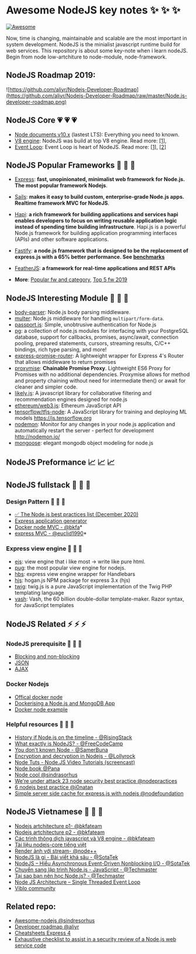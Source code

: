# Awesome NodeJS key notes :sparkles: :sparkles: :sparkles:
[![Awesome](https://cdn.rawgit.com/sindresorhus/awesome/d7305f38d29fed78fa85652e3a63e154dd8e8829/media/badge.svg)](https://github.com/sindresorhus/awesome) 

Now, time is changing, maintainable and scalable are the most important in system development. NodeJS is the minialist javascript runtime build for web services.
This repository is about some key-note when i learn nodeJS. Begin from node low-artchiture to node-module, node-framework.
## NodeJS Roadmap 2019:
![https://github.com/aliyr/Nodejs-Developer-Roadmap](https://github.com/aliyr/Nodejs-Developer-Roadmap/raw/master/Node.js-developer-roadmap.png)
## NodeJS Core :heartpulse: :heartpulse: :heartpulse:
* [Node documents v10.x](https://nodejs.org/dist/latest-v10.x/docs/api/) (lastest LTS): Everything you need to known.
* [V8 engine](https://github.com/v8/v8/wiki/Introduction): NodeJS was build at top V8 engine. Read more:  [[1]](https://blog.sessionstack.com/how-javascript-works-inside-the-v8-engine-5-tips-on-how-to-write-optimized-code-ac089e62b12e), 
* [Event Loop](https://nodejs.org/en/docs/guides/event-loop-timers-and-nexttick/): Event Loop is heart of NodeJS. Read more: [[1]](https://medium.com/the-node-js-collection/what-you-should-know-to-really-understand-the-node-js-event-loop-and-its-metrics-c4907b19da4c), [[2]](https://blog.risingstack.com/node-js-at-scale-understanding-node-js-event-loop/)

## NodeJS Popular Frameworks :rocket: :rocket: :rocket:
* [Express](https://expressjs.com): <span style="text-align:justify">**fast, unopinionated, minimalist web framework for Node.js. The most popular framework Nodejs**. 

* [Sails](https://sailsjs.com): <span style='text-align:justify'> **makes it easy to build custom, enterprise-grade Node.js apps. Realtime framework MVC for NodeJS**.

* [Hapi](https://hapijs.com): **a rich framework for building applications and services hapi enables developers to focus on writing reusable application logic instead of spending time building infrastructure**. Hapi.js is a powerful Node.js framework for building application programming interfaces (APIs) and other software applications.

* [Fastify](fastify.io): **a node.js framework that is designed to be the replacement of express.js with a 65% better performance. See [benchmarks](https://fastify.io/benchmarks/)**

* [FeatherJS](https://feathersjs.com/): **a framework for real-time applications and REST APIs**

* **More**: [Popular fw and category](http://nodeframework.com/), [Top 5 fw 2019](https://medium.com/@OPTASY.com/what-are-the-best-node-js-frameworks-in-2019-and-why-top-5-4434770d2187)
 
## NodeJS Interesting Module :seedling: :seedling: :seedling:
* [body-parser](https://github.com/expressjs/body-parser): Node.js body parsing middleware.
* [multer](https://github.com/expressjs/multer): Node.js middleware for handling `multipart/form-data`. 
* [passport.js](http://www.passportjs.org/): Simple, unobtrusive authentication for Node.js
* [pg](https://node-postgres.com/): a collection of node.js modules for interfacing with your PostgreSQL database, support for callbacks, promises, async/await, connection pooling, prepared statements, cursors, streaming results, C/C++ bindings, rich type parsing, and more!
* [express-promise-router](https://github.com/express-promise-router/express-promise-router): A lightweight wrapper for Express 4's Router that allows middleware to return promises
* [proxymise](https://github.com/kozhevnikov/proxymise): **Chainable Promise Proxy**. Lightweight ES6 Proxy for Promises with no additional dependencies. Proxymise allows for method and property chaining without need for intermediate then() or await for cleaner and simpler code.
* [likely.js](https://github.com/sbyrnes/likely.js): A javascript library for collaborative filtering and recommendation engines designed for node.js
* [ethereum/web3.js](https://github.com/ethereum/web3.js): Ethereum JavaScript API
* [tensorflow/tfjs-node](https://github.com/tensorflow/tfjs-node): A JavaScript library for training and deploying ML models https://js.tensorflow.org 
* [nodemon](https://github.com/remy/nodemon): Monitor for any changes in your node.js application and automatically restart the server - perfect for development http://nodemon.io/
* [mongoose](http://mongoosejs.com/): elegant mongodb object modeling for node.js

## NodeJS Preformance :chart_with_upwards_trend: :chart_with_upwards_trend: :chart_with_upwards_trend:

## NodeJS fullstack :tada: :tada: :tada:
### Design Pattern :art: :art: :art:
* [:white_check_mark: The Node.js best practices list (December 2020)](https://github.com/goldbergyoni/nodebestpractices)
* [Express application generator](https://expressjs.com/en/starter/generator.html)
* [Docker node MVC - @bkfa](https://github.com/BKFA/expressMVC)* 
* [express MVC - @euclid1990](https://github.com/euclid1990/express)*

### Express view engine :palm_tree: :palm_tree: :palm_tree:
* [ejs](http://ejs.co/#docs): view engine that i like most -> write like pure html.
* [pug](https://github.com/pugjs/pug): the most popular view engine for nodejs.
* [hbs](https://github.com/pillarjs/hbs): express view engine wrapper for Handlebars
* [hjs](https://github.com/nullfirm/hjs): hogan.js NPM package for express 3.x (hjs)
* [twig](https://github.com/twigjs/twig.js): twig.js is a pure JavaScript implementation of the Twig PHP templating language
* [vash](https://github.com/kirbysayshi/vash): Vash, the 60 billion double-dollar template-maker. Razor syntax, for JavaScript templates

## NodeJS Related :zap: :zap: :zap:
### NodeJS prerequisite :sunflower: :sunflower: :sunflower:
* [Blocking and non-blocking](https://nodejs.org/en/docs/guides/blocking-vs-non-blocking/)
* [JSON](https://www.w3schools.com/js/js_json_intro.asp)
* [AJAX](https://www.w3schools.com/js/js_ajax_intro.asp)
### Docker Nodejs
* [Offical docker node](https://github.com/nodejs/docker-node)
* [Dockerising a Node.js and MongoDB App](https://medium.com/statuscode/dockerising-a-node-js-and-mongodb-app-d22047e2806f)
* [Docker node example](https://github.com/b00giZm/docker-compose-nodejs-examples)
### Helpful resources :girl: :girl: :girl:
* [History if Node.js on the timeline - @RisingStack](https://blog.risingstack.com/history-of-node-js)
* [What exactly is NodeJS? - @FreeCodeCamp](https://medium.freecodecamp.org/what-exactly-is-node-js-ae36e97449f5)
* [You don't known Node - @SamerBuna](https://edgecoders.com/you-dont-know-node-6515a658a1ed)
* [Encryption and decryption in Nodejs - @Lollyrock](http://lollyrock.com/articles/nodejs-encryption/)
* [Node Tuts - Node.JS Video Tutorials (screencast)](http://nodetuts.com/)
* [Node book @Pana](https://github.com/Pana/node-books)
* [Node cool @sindrasorhus](https://github.com/sindresorhus/awesome-nodejs)
* [We're under attack 23 node security best practice @nodepractices](https://medium.com/@nodepractices/were-under-attack-23-node-js-security-best-practices-e33c146cb87d)
* [6 nodejs best practice @i0natan](https://github.com/i0natan/nodebestpractices#6-security-best-practices)
* [Simple server side cache for express.js with nodejs @nodefoundation](https://medium.com/the-node-js-collection/simple-server-side-cache-for-express-js-with-node-js-45ff296ca0f0)

## NodeJS Vietnamese :notebook_with_decorative_cover: :notebook_with_decorative_cover: :notebook_with_decorative_cover:
* [Nodejs artchitecture p1- @bkfateam](https://www.facebook.com/notes/bkfa-team/nodejs-architecture-concept-p1/322131021648618/)
* [Nodejs artchitecture p2 - @bkfateam](https://www.facebook.com/notes/bkfa-team/nodejs-architecture-concept-p2/323275331534187/)
* [Các trình thông dịch javascript và V8 engine - @bkfateam](https://www.facebook.com/notes/bkfa-team/c%C3%A1c-tr%C3%ACnh-th%C3%B4ng-d%E1%BB%8Bch-javascript-v%C3%A0-v8-engine-t%C3%ACm-hi%E1%BB%83u-v%C3%A0-%E1%BB%A9ng-d%E1%BB%A5ng-v%C3%A0o-vi%E1%BB%87c-t%E1%BB%91i-%C6%B0/380847369110316/)
* [Tài liệu nodejs-core tiếng việt](https://drive.google.com/open?id=1WMihN6Bw6OtClI1KnEAacBXf4Ca6JcxA) 
* [Render ảnh với stream- @node++](https://nodeplusplus.com/2018/03/31/render-anh-voi-stream/)
* [NodeJS là gi - Bài viết khá sâu - @SotaTek](https://sotatek.com/blog/nodejs-la-gi/)
* [NodeJS – Hiểu Asynchronous Event-Driven Nonblocking I/O - @SotaTek](https://sotatek.com/blog/nodejs-hieu-asynchronous-event-drivent-nonblocking-io/)
* [Chuyển sang lập trình Node.js - JavaScript - @Techmaster](https://techmaster.vn/posts/26304/hoc-lap-trinh-nodejs-javascript)
* [Tại sao bạn nên học Node.js? - @Techmaster](https://techmaster.vn/posts/34075/tai-sao-ban-nen-hoc-nodejs)
* [Node JS Architecture – Single Threaded Event Loop](https://viblo.asia/p/node-js-architecture-single-threaded-event-loop-Qbq5Qg4XZD8)
* [Viblo community](https://viblo.asia/search?q=nodejs&s=views)

## Related repo:
* [Awesome-nodejs @sindresorhus](https://github.com/sindresorhus/awesome-nodejs)
* [Developer roadmap @aliyr](https://github.com/aliyr/Nodejs-Developer-Roadmap)
* [Cheatsheets Express 4](https://github.com/azat-co/cheatsheets/tree/master/express4)
* [Exhaustive checklist to assist in a security review of a Node.js web service code](https://github.com/jesusprubio/strong-node)
